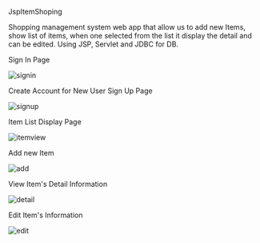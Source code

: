 JspItemShoping

Shopping management system web app that allow us to add new Items, show list of items, when one selected from the list it  display the detail and can be edited. Using JSP, Servlet and JDBC for DB.

Sign In Page

![signin](https://user-images.githubusercontent.com/80669589/123602872-c3a9c600-d7e8-11eb-9e9e-b128a7be8a98.PNG)

Create Account for New User Sign Up Page

![signup](https://user-images.githubusercontent.com/80669589/123602880-c60c2000-d7e8-11eb-8c8c-3ba2a750061e.PNG)

Item List Display Page

![itemview](https://user-images.githubusercontent.com/80669589/123601694-80028c80-d7e7-11eb-8819-3f8ac83785d3.PNG)

Add new Item

![add](https://user-images.githubusercontent.com/80669589/123600917-a542cb00-d7e6-11eb-8b71-ac84b6c96013.PNG)

View Item's Detail Information

![detail](https://user-images.githubusercontent.com/80669589/123600930-a7a52500-d7e6-11eb-8c43-02f797055e20.PNG)

Edit Item's Information

![edit](https://user-images.githubusercontent.com/80669589/123600938-a8d65200-d7e6-11eb-96b5-8e8c8f49a199.PNG)
